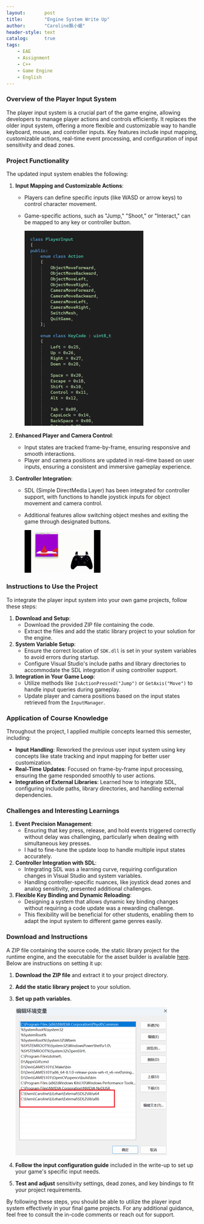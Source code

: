 ```yaml
---
layout:       post
title:        "Engine System Write Up"
author:       "Caroline飘小蝎"
header-style: text
catalog:      true
tags:
    - EAE
    - Assignment
    - C++
    - Game Engine
    - English
---
```


### **Overview of the Player Input System**

The player input system is a crucial part of the game engine, allowing developers to manage player actions and controls efficiently. It replaces the older input system, offering a more flexible and customizable way to handle keyboard, mouse, and controller inputs. Key features include input mapping, customizable actions, real-time event processing, and configuration of input sensitivity and dead zones.

### **Project Functionality**

The updated input system enables the following:

1. **Input Mapping and Customizable Actions**:

   - Players can define specific inputs (like WASD or arrow keys) to control character movement.

   - Game-specific actions, such as "Jump," "Shoot," or "Interact," can be mapped to any key or controller button.

     <img src="\assets\eae\assignment11\1.png" style="zoom:50%;" />

2. **Enhanced Player and Camera Control**:

   - Input states are tracked frame-by-frame, ensuring responsive and smooth interactions.
   - Player and camera positions are updated in real-time based on user inputs, ensuring a consistent and immersive gameplay experience.

3. **Controller Integration**:

   - SDL (Simple DirectMedia Layer) has been integrated for controller support, with functions to handle joystick inputs for object movement and camera control.

   - Additional features allow switching object meshes and exiting the game through designated buttons.

     <img src="\assets\eae\assignment10\assignment10.gif" style="zoom:50%;" />

### **Instructions to Use the Project**

To integrate the player input system into your own game projects, follow these steps:

1. **Download and Setup**:
   - Download the provided ZIP file containing the code.
   - Extract the files and add the static library project to your solution for the engine.
2. **System Variable Setup**:
   - Ensure the correct location of `SDK.dll` is set in your system variables to avoid errors during startup.
   - Configure Visual Studio's include paths and library directories to accommodate the SDL integration if using controller support.
3. **Integration in Your Game Loop**:
   - Utilize methods like `IsActionPressed("Jump")` or `GetAxis("Move")` to handle input queries during gameplay.
   - Update player and camera positions based on the input states retrieved from the `InputManager`.

### **Application of Course Knowledge**

Throughout the project, I applied multiple concepts learned this semester, including:

- **Input Handling**: Reworked the previous user input system using key concepts like state tracking and input mapping for better user customization.
- **Real-Time Updates**: Focused on frame-by-frame input processing, ensuring the game responded smoothly to user actions.
- **Integration of External Libraries**: Learned how to integrate SDL, configuring include paths, library directories, and handling external dependencies.

### **Challenges and Interesting Learnings**

1. **Event Precision Management**:
   - Ensuring that key press, release, and hold events triggered correctly without delay was challenging, particularly when dealing with simultaneous key presses.
   - I had to fine-tune the update loop to handle multiple input states accurately.
2. **Controller Integration with SDL**:
   - Integrating SDL was a learning curve, requiring configuration changes in Visual Studio and system variables.
   - Handling controller-specific nuances, like joystick dead zones and analog sensitivity, presented additional challenges.
3. **Flexible Key Binding and Dynamic Reloading**:
   - Designing a system that allows dynamic key binding changes without requiring a code update was a rewarding challenge.
   - This flexibility will be beneficial for other students, enabling them to adapt the input system to different game genres easily.

### **Download and Instructions**

A ZIP file containing the source code, the static library project for the runtime engine, and the executable for the asset builder is available [here](https://drive.google.com/file/d/1U6LY1ABJ_S3BiJv0fMJVXEq3hWPBuze2/view?usp=sharing). Below are instructions on setting it up:

1. **Download the ZIP file** and extract it to your project directory.

2. **Add the static library project** to your solution.

3. **Set up path variables**.

   <img src="\assets\eae\assignment10\3.png" style="zoom:50%;" />

4. **Follow the input configuration guide** included in the write-up to set up your game's specific input needs.

5. **Test and adjust** sensitivity settings, dead zones, and key bindings to fit your project requirements.

By following these steps, you should be able to utilize the player input system effectively in your final game projects. For any additional guidance, feel free to consult the in-code comments or reach out for support.
